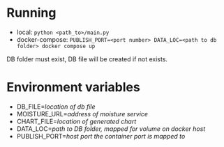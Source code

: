 # Running

- local: `python <path_to>/main.py`
- docker-compose: `PUBLISH_PORT=<port number> DATA_LOC=<path to db folder> docker compose up`

DB folder must exist, DB file will be created if not exists.

# Environment variables

- DB_FILE=*location of db file*
- MOISTURE_URL=*address of moisture service*
- CHART_FILE=*location of generated chart*
- DATA_LOC=*path to DB folder, mapped for volume on docker host*
- PUBLISH_PORT=*host port the container port is mapped to*
